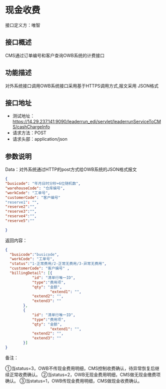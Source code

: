# 现金收费

接口定义方：唯智

## 接口概述

  CMS通过订单编号和客户查询OWB系统的计费接口
  
## 功能描述

  对外系统接口调用OWB系统接口采用基于HTTPS调用方式,报文采用 JSON格式

## 接口地址  
  
  * 测试地址：https://14.29.237.141:9090/leaderrun_edi/servlet/leaderrunServiceToCMS/cashChargeInfo
  * 请求方法：POST
  * 请求头部：application/json
  
## 参数说明
  
  Data：对外系统通过HTTP的post方式给OWB系统的JSON格式报文
  
  ```json
{
  "busicode": "年月日时分秒+6位随机数",   
  "warehouseCode": "仓库编号",
  "workCode": "工单号",
  "customerCode": "客户编号"
  "reserve1": "",
  "reserve2":"",
  "reserve3":"",
  "reserve4":"",
  "reserve5":""
	
}
```
  
返回内容：

```json
{
  "busicode":"busicode",
  "workCode": "工单号",
  "status":"1-正常费用/2-正常无费用/3-异常无费用",
  "customerCode": "客户编号" ,  
  "billingDetail": [{
			"id": "清单行唯一ID",
			"type":"费用项",
			"qty": "金额",
	                "extend1": "",
			"extend2": "",
			"extend3": ""
		},
		{
			"id": "清单行唯一ID",
			"type":"费用项",
			"qty": "金额",
	                "extend1": "",
			"extend2": "",
			"extend3": ""
		}]
}
```

备注：

①当status=3，OWB不传现金费用明细，CMS控制收费确认，待异常恢复后继续正常收费确认。
②当status=2，OWB无现金费用明细，CMS做无现金缴费项确认。
③当status=1，OWB传现金费用明细，CMS做现金收费确认。
